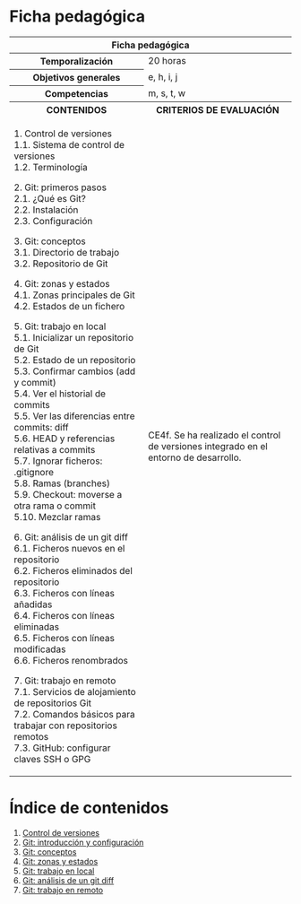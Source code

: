 # Ficha pedagógica

<table>
  <thead>
    <tr><th colspan="2">Ficha pedagógica</th></tr>
  </thead>
  <tbody>
    <tr>
      <th>Temporalización</th><td>20 horas</td>
    </tr>
    <tr>
      <th>Objetivos generales</th><td>e, h, i, j</td>
    </tr>
    <tr>
      <th>Competencias</th><td>m, s, t, w</td>
    </tr>
    <tr>
      <th>CONTENIDOS</th>
      <th>CRITERIOS DE EVALUACIÓN</th>
    </tr>
    <tr>
      <td>
        <p>
          1. Control de versiones<br>
          1.1. Sistema de control de versiones<br>
          1.2. Terminología
        </p>
        <p>
          2. Git: primeros pasos<br>
          2.1. ¿Qué es Git?<br>
          2.2. Instalación<br>
          2.3. Configuración
        </p>
        <p>
          3. Git: conceptos<br>
          3.1. Directorio de trabajo<br>
          3.2. Repositorio de Git
        </p>
        <p>
          4. Git: zonas y estados<br>
          4.1. Zonas principales de Git<br>
          4.2. Estados de un fichero
        </p>
        <p>
            5. Git: trabajo en local<br>
            5.1. Inicializar un repositorio de Git<br>
            5.2. Estado de un repositorio<br>
            5.3. Confirmar cambios (add y commit)<br>
            5.4. Ver el historial de commits<br>
            5.5. Ver las diferencias entre commits: diff<br>
            5.6. HEAD y referencias relativas a commits<br>
            5.7. Ignorar ficheros: .gitignore<br>
            5.8. Ramas (branches)<br>
            5.9. Checkout: moverse a otra rama o commit<br>
            5.10. Mezclar ramas
        </p>
        <p>
            6. Git: análisis de un git diff<br>
            6.1. Ficheros nuevos en el repositorio<br>
            6.2. Ficheros eliminados del repositorio<br>
            6.3. Ficheros con líneas añadidas<br>
            6.4. Ficheros con líneas eliminadas<br>
            6.5. Ficheros con líneas modificadas<br>
            6.6. Ficheros renombrados
        </p>
        <p>
            7. Git: trabajo en remoto<br>
            7.1. Servicios de alojamiento de repositorios Git<br>
            7.2. Comandos básicos para trabajar con repositorios remotos<br>
            7.3. GitHub: configurar claves SSH o GPG
        </p>
      </td>
      <td>
        CE4f. Se ha realizado el control de versiones integrado en el entorno de desarrollo.
      </td>
    </tr>
  </tbody>
</table>

# Índice de contenidos

1. [Control de versiones](01_control_versiones.md)
2. [Git: introducción y configuración](02_git_primeros_pasos.md)
3. [Git: conceptos](03_git_conceptos.md)
4. [Git: zonas y estados](04_git_zonas_estados.md)
5. [Git: trabajo en local](05_git_trabajo_local.md)
6. [Git: análisis de un git diff](06_git_diff_interpretacion.md)
7. [Git: trabajo en remoto](07_git_trabajo_remoto.md)
